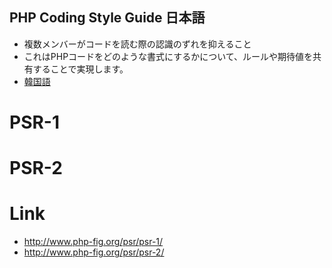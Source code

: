 ## PHP Coding Style Guide 日本語
- 複数メンバーがコードを読む際の認識のずれを抑えること
- これはPHPコードをどのような書式にするかについて、ルールや期待値を共有することで実現します。
- [韓国語](https://github.com/BoomLEE/document/blob/master/README.md)

# PSR-1



# PSR-2


# Link
- http://www.php-fig.org/psr/psr-1/
- http://www.php-fig.org/psr/psr-2/
